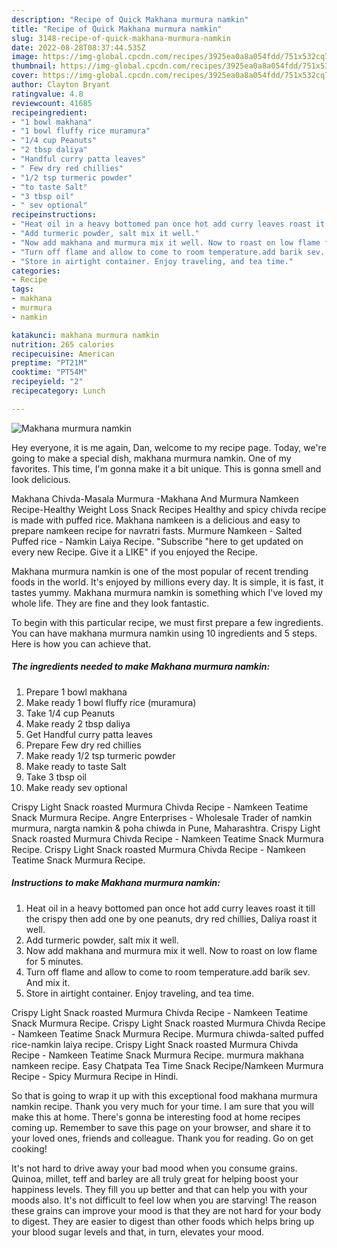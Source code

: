 ```yaml
---
description: "Recipe of Quick Makhana murmura namkin"
title: "Recipe of Quick Makhana murmura namkin"
slug: 3148-recipe-of-quick-makhana-murmura-namkin
date: 2022-08-28T08:37:44.535Z
image: https://img-global.cpcdn.com/recipes/3925ea0a8a054fdd/751x532cq70/makhana-murmura-namkin-recipe-main-photo.jpg
thumbnail: https://img-global.cpcdn.com/recipes/3925ea0a8a054fdd/751x532cq70/makhana-murmura-namkin-recipe-main-photo.jpg
cover: https://img-global.cpcdn.com/recipes/3925ea0a8a054fdd/751x532cq70/makhana-murmura-namkin-recipe-main-photo.jpg
author: Clayton Bryant
ratingvalue: 4.8
reviewcount: 41685
recipeingredient:
- "1 bowl makhana"
- "1 bowl fluffy rice muramura"
- "1/4 cup Peanuts"
- "2 tbsp daliya"
- "Handful curry patta leaves"
- " Few dry red chillies"
- "1/2 tsp turmeric powder"
- "to taste Salt"
- "3 tbsp oil"
- " sev optional"
recipeinstructions:
- "Heat oil in a heavy bottomed pan once hot add curry leaves roast it till the crispy then add one by one peanuts, dry red chillies, Daliya roast it well."
- "Add turmeric powder, salt mix it well."
- "Now add makhana and murmura mix it well. Now to roast on low flame for 5 minutes."
- "Turn off flame and allow to come to room temperature.add barik sev. And mix it."
- "Store in airtight container. Enjoy traveling, and tea time."
categories:
- Recipe
tags:
- makhana
- murmura
- namkin

katakunci: makhana murmura namkin 
nutrition: 265 calories
recipecuisine: American
preptime: "PT21M"
cooktime: "PT54M"
recipeyield: "2"
recipecategory: Lunch

---
```



![Makhana murmura namkin](https://img-global.cpcdn.com/recipes/3925ea0a8a054fdd/751x532cq70/makhana-murmura-namkin-recipe-main-photo.jpg)

Hey everyone, it is me again, Dan, welcome to my recipe page. Today, we're going to make a special dish, makhana murmura namkin. One of my favorites. This time, I'm gonna make it a bit unique. This is gonna smell and look delicious.

Makhana Chivda-Masala Murmura -Makhana And Murmura Namkeen Recipe-Healthy Weight Loss Snack Recipes Healthy and spicy chivda recipe is made with puffed rice. Makhana namkeen is a delicious and easy to prepare namkeen recipe for navratri fasts. Murmure Namkeen - Salted Puffed rice - Namkin Laiya Recipe. &#34;Subscribe &#34;here to get updated on every new Recipe. Give it a LIKE&#34; if you enjoyed the Recipe.

Makhana murmura namkin is one of the most popular of recent trending foods in the world. It's enjoyed by millions every day. It is simple, it is fast, it tastes yummy. Makhana murmura namkin is something which I've loved my whole life. They are fine and they look fantastic.


To begin with this particular recipe, we must first prepare a few ingredients. You can have makhana murmura namkin using 10 ingredients and 5 steps. Here is how you can achieve that.

<!--inarticleads1-->

##### The ingredients needed to make Makhana murmura namkin:

1. Prepare 1 bowl makhana
1. Make ready 1 bowl fluffy rice (muramura)
1. Take 1/4 cup Peanuts
1. Make ready 2 tbsp daliya
1. Get Handful curry patta leaves
1. Prepare  Few dry red chillies
1. Make ready 1/2 tsp turmeric powder
1. Make ready to taste Salt
1. Take 3 tbsp oil
1. Make ready  sev optional


Crispy Light Snack roasted Murmura Chivda Recipe - Namkeen Teatime Snack Murmura Recipe. Angre Enterprises - Wholesale Trader of namkin murmura, nargta namkin &amp; poha chiwda in Pune, Maharashtra. Crispy Light Snack roasted Murmura Chivda Recipe - Namkeen Teatime Snack Murmura Recipe. Crispy Light Snack roasted Murmura Chivda Recipe - Namkeen Teatime Snack Murmura Recipe. 

<!--inarticleads2-->

##### Instructions to make Makhana murmura namkin:

1. Heat oil in a heavy bottomed pan once hot add curry leaves roast it till the crispy then add one by one peanuts, dry red chillies, Daliya roast it well.
1. Add turmeric powder, salt mix it well.
1. Now add makhana and murmura mix it well. Now to roast on low flame for 5 minutes.
1. Turn off flame and allow to come to room temperature.add barik sev. And mix it.
1. Store in airtight container. Enjoy traveling, and tea time.


Crispy Light Snack roasted Murmura Chivda Recipe - Namkeen Teatime Snack Murmura Recipe. Crispy Light Snack roasted Murmura Chivda Recipe - Namkeen Teatime Snack Murmura Recipe. Murmura chiwda-salted puffed rice-namkin laiya recipe. Crispy Light Snack roasted Murmura Chivda Recipe - Namkeen Teatime Snack Murmura Recipe. murmura makhana namkeen recipe. Easy Chatpata Tea Time Snack Recipe/Namkeen Murmura Recipe - Spicy Murmura Recipe in Hindi. 

So that is going to wrap it up with this exceptional food makhana murmura namkin recipe. Thank you very much for your time. I am sure that you will make this at home. There's gonna be interesting food at home recipes coming up. Remember to save this page on your browser, and share it to your loved ones, friends and colleague. Thank you for reading. Go on get cooking!

It's not hard to drive away your bad mood when you consume grains. Quinoa, millet, teff and barley are all truly great for helping boost your happiness levels. They fill you up better and that can help you with your moods also. It's not difficult to feel low when you are starving! The reason these grains can improve your mood is that they are not hard for your body to digest. They are easier to digest than other foods which helps bring up your blood sugar levels and that, in turn, elevates your mood.
